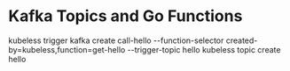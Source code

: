 # Kafka Topics and Go Functions

kubeless trigger kafka create call-hello --function-selector created-by=kubeless,function=get-hello --trigger-topic hello
kubeless topic create hello

